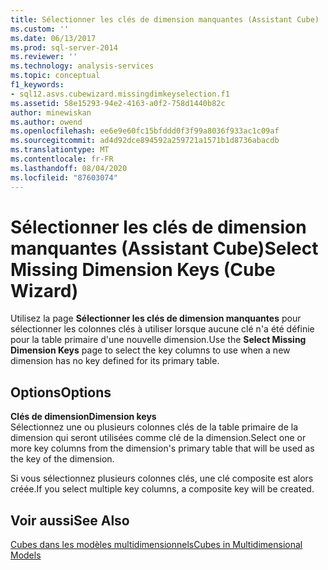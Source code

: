 ```yaml
---
title: Sélectionner les clés de dimension manquantes (Assistant Cube) | Microsoft Docs
ms.custom: ''
ms.date: 06/13/2017
ms.prod: sql-server-2014
ms.reviewer: ''
ms.technology: analysis-services
ms.topic: conceptual
f1_keywords:
- sql12.asvs.cubewizard.missingdimkeyselection.f1
ms.assetid: 58e15293-94e2-4163-a0f2-758d1440b82c
author: minewiskan
ms.author: owend
ms.openlocfilehash: ee6e9e60fc15bfddd0f3f99a8036f933ac1c09af
ms.sourcegitcommit: ad4d92dce894592a259721a1571b1d8736abacdb
ms.translationtype: MT
ms.contentlocale: fr-FR
ms.lasthandoff: 08/04/2020
ms.locfileid: "87603074"
---
```

# <a name="select-missing-dimension-keys-cube-wizard"></a><span data-ttu-id="a3ac1-102">Sélectionner les clés de dimension manquantes (Assistant Cube)</span><span class="sxs-lookup"><span data-stu-id="a3ac1-102">Select Missing Dimension Keys (Cube Wizard)</span></span>
  <span data-ttu-id="a3ac1-103">Utilisez la page **Sélectionner les clés de dimension manquantes** pour sélectionner les colonnes clés à utiliser lorsque aucune clé n'a été définie pour la table primaire d'une nouvelle dimension.</span><span class="sxs-lookup"><span data-stu-id="a3ac1-103">Use the **Select Missing Dimension Keys** page to select the key columns to use when a new dimension has no key defined for its primary table.</span></span>  
  
## <a name="options"></a><span data-ttu-id="a3ac1-104">Options</span><span class="sxs-lookup"><span data-stu-id="a3ac1-104">Options</span></span>  
 <span data-ttu-id="a3ac1-105">**Clés de dimension**</span><span class="sxs-lookup"><span data-stu-id="a3ac1-105">**Dimension keys**</span></span>  
 <span data-ttu-id="a3ac1-106">Sélectionnez une ou plusieurs colonnes clés de la table primaire de la dimension qui seront utilisées comme clé de la dimension.</span><span class="sxs-lookup"><span data-stu-id="a3ac1-106">Select one or more key columns from the dimension's primary table that will be used as the key of the dimension.</span></span>  
  
 <span data-ttu-id="a3ac1-107">Si vous sélectionnez plusieurs colonnes clés, une clé composite est alors créée.</span><span class="sxs-lookup"><span data-stu-id="a3ac1-107">If you select multiple key columns, a composite key will be created.</span></span>  
  
## <a name="see-also"></a><span data-ttu-id="a3ac1-108">Voir aussi</span><span class="sxs-lookup"><span data-stu-id="a3ac1-108">See Also</span></span>  
 [<span data-ttu-id="a3ac1-109">Cubes dans les modèles multidimensionnels</span><span class="sxs-lookup"><span data-stu-id="a3ac1-109">Cubes in Multidimensional Models</span></span>](multidimensional-models/cubes-in-multidimensional-models.md)  
  
  

